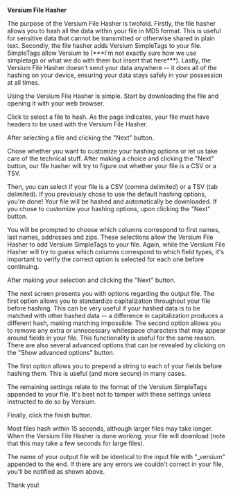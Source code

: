 **Versium File Hasher**

The purpose of the Versium File Hasher is twofold. Firstly, the file
hasher allows you to hash all the data within your file in MD5 format.
This is useful for sensitive data that cannot be transmitted or
otherwise shared in plain text. Secondly, the file hasher adds Versium
SimpleTags to your file. SimpleTags allow Versium to (\*\*\*I'm not
exactly sure how we use simpletags or what we do with them but insert
that here\*\*\*). Lastly, the Versium File Hasher doesn't send your data
anywhere -- it does all of the hashing on your device, ensuring your
data stays safely in your possession at all times.

Using the Versium File Hasher is simple. Start by downloading the file
and opening it with your web browser. 

Click to select a file to hash. As the page indicates, your file
must have headers to be used with the Versium File Hasher.

After selecting a file and clicking the "Next" button.

Chose whether you want to customize your hashing options
or let us take care of the technical stuff. After making a choice and
clicking the "Next" button, our file hasher will try to figure out
whether your file is a CSV or a TSV.

Then, you can select if your file is a CSV (comma delimited) or a TSV
(tab delimited). If you previously chose to use the default hashing
options, you're done! Your file will be hashed and automatically be
downloaded. If you chose to customize your hashing options, upon
clicking the "Next" button.

You will be prompted to choose which columns correspond to first
names, last names, addresses and zips. These selections allow the
Versium File Hasher to add Versium SimpleTags to your file. Again, while
the Versium File Hasher will try to guess which columns correspond to
which field types, it's important to verify the correct option is
selected for each one before continuing.

After making your selection and clicking the "Next" button.

The next screen presents you with options regarding the output file. The
first option allows you to standardize capitalization throughout your
file before hashing. This can be very useful if your hashed data is to
be matched with other hashed data -- a difference in capitalization
produces a different hash, making matching impossible. The second option
allows you to remove any extra or unnecessary whitespace characters that
may appear around fields in your file. This functionality is useful for
the same reason. There are also several advanced options that can be
revealed by clicking on the "Show advanced options" button.

The first option allows you to prepend a string to each of your fields
before hashing them. This is useful (and more secure) in many cases.

The remaining settings relate to the format of the Versium SimpleTags
appended to your file. It's best not to tamper with these settings
unless instructed to do so by Versium.

Finally, click the finish button.

Most files hash within 15 seconds, although larger files may take
longer. When the Versium File Hasher is done working, your file will
download (note that this may take a few seconds for large files).

The name of your output file will be identical to the input file with
"\_versium" appended to the end. If there are any errors we couldn't
correct in your file, you'll be notified as shown above.

Thank you!
